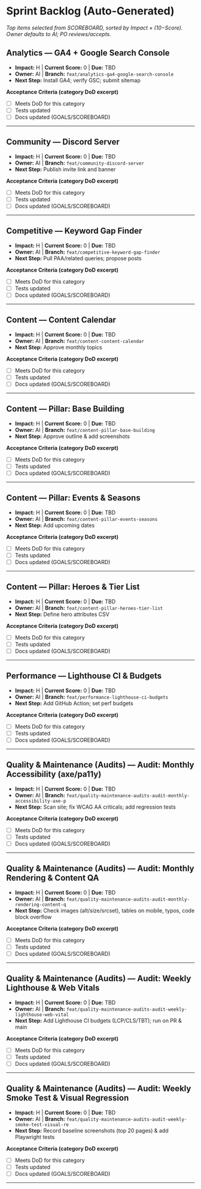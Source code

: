 # Sprint Backlog (Auto-Generated)

_Top items selected from SCOREBOARD, sorted by Impact × (10−Score). Owner defaults to AI; PO reviews/accepts._

## Analytics — GA4 + Google Search Console
- **Impact:** H | **Current Score:** 0 | **Due:** TBD
- **Owner:** AI | **Branch:** `feat/analytics-ga4-google-search-console`
- **Next Step:** Install GA4; verify GSC; submit sitemap

**Acceptance Criteria (category DoD excerpt)**
- [ ] Meets DoD for this category
- [ ] Tests updated
- [ ] Docs updated (GOALS/SCOREBOARD)

---

## Community — Discord Server
- **Impact:** H | **Current Score:** 0 | **Due:** TBD
- **Owner:** AI | **Branch:** `feat/community-discord-server`
- **Next Step:** Publish invite link and banner

**Acceptance Criteria (category DoD excerpt)**
- [ ] Meets DoD for this category
- [ ] Tests updated
- [ ] Docs updated (GOALS/SCOREBOARD)

---

## Competitive — Keyword Gap Finder
- **Impact:** H | **Current Score:** 0 | **Due:** TBD
- **Owner:** AI | **Branch:** `feat/competitive-keyword-gap-finder`
- **Next Step:** Pull PAA/related queries; propose posts

**Acceptance Criteria (category DoD excerpt)**
- [ ] Meets DoD for this category
- [ ] Tests updated
- [ ] Docs updated (GOALS/SCOREBOARD)

---

## Content — Content Calendar
- **Impact:** H | **Current Score:** 0 | **Due:** TBD
- **Owner:** AI | **Branch:** `feat/content-content-calendar`
- **Next Step:** Approve monthly topics

**Acceptance Criteria (category DoD excerpt)**
- [ ] Meets DoD for this category
- [ ] Tests updated
- [ ] Docs updated (GOALS/SCOREBOARD)

---

## Content — Pillar: Base Building
- **Impact:** H | **Current Score:** 0 | **Due:** TBD
- **Owner:** AI | **Branch:** `feat/content-pillar-base-building`
- **Next Step:** Approve outline & add screenshots

**Acceptance Criteria (category DoD excerpt)**
- [ ] Meets DoD for this category
- [ ] Tests updated
- [ ] Docs updated (GOALS/SCOREBOARD)

---

## Content — Pillar: Events & Seasons
- **Impact:** H | **Current Score:** 0 | **Due:** TBD
- **Owner:** AI | **Branch:** `feat/content-pillar-events-seasons`
- **Next Step:** Add upcoming dates

**Acceptance Criteria (category DoD excerpt)**
- [ ] Meets DoD for this category
- [ ] Tests updated
- [ ] Docs updated (GOALS/SCOREBOARD)

---

## Content — Pillar: Heroes & Tier List
- **Impact:** H | **Current Score:** 0 | **Due:** TBD
- **Owner:** AI | **Branch:** `feat/content-pillar-heroes-tier-list`
- **Next Step:** Define hero attributes CSV

**Acceptance Criteria (category DoD excerpt)**
- [ ] Meets DoD for this category
- [ ] Tests updated
- [ ] Docs updated (GOALS/SCOREBOARD)

---

## Performance — Lighthouse CI & Budgets
- **Impact:** H | **Current Score:** 0 | **Due:** TBD
- **Owner:** AI | **Branch:** `feat/performance-lighthouse-ci-budgets`
- **Next Step:** Add GitHub Action; set perf budgets

**Acceptance Criteria (category DoD excerpt)**
- [ ] Meets DoD for this category
- [ ] Tests updated
- [ ] Docs updated (GOALS/SCOREBOARD)

---

## Quality & Maintenance (Audits) — Audit: Monthly Accessibility (axe/pa11y)
- **Impact:** H | **Current Score:** 0 | **Due:** TBD
- **Owner:** AI | **Branch:** `feat/quality-maintenance-audits-audit-monthly-accessibility-axe-p`
- **Next Step:** Scan site; fix WCAG AA criticals; add regression tests

**Acceptance Criteria (category DoD excerpt)**
- [ ] Meets DoD for this category
- [ ] Tests updated
- [ ] Docs updated (GOALS/SCOREBOARD)

---

## Quality & Maintenance (Audits) — Audit: Monthly Rendering & Content QA
- **Impact:** H | **Current Score:** 0 | **Due:** TBD
- **Owner:** AI | **Branch:** `feat/quality-maintenance-audits-audit-monthly-rendering-content-q`
- **Next Step:** Check images (alt/size/srcset), tables on mobile, typos, code block overflow

**Acceptance Criteria (category DoD excerpt)**
- [ ] Meets DoD for this category
- [ ] Tests updated
- [ ] Docs updated (GOALS/SCOREBOARD)

---

## Quality & Maintenance (Audits) — Audit: Weekly Lighthouse & Web Vitals
- **Impact:** H | **Current Score:** 0 | **Due:** TBD
- **Owner:** AI | **Branch:** `feat/quality-maintenance-audits-audit-weekly-lighthouse-web-vital`
- **Next Step:** Add Lighthouse CI budgets (LCP/CLS/TBT); run on PR & main

**Acceptance Criteria (category DoD excerpt)**
- [ ] Meets DoD for this category
- [ ] Tests updated
- [ ] Docs updated (GOALS/SCOREBOARD)

---

## Quality & Maintenance (Audits) — Audit: Weekly Smoke Test & Visual Regression
- **Impact:** H | **Current Score:** 0 | **Due:** TBD
- **Owner:** AI | **Branch:** `feat/quality-maintenance-audits-audit-weekly-smoke-test-visual-re`
- **Next Step:** Record baseline screenshots (top 20 pages) & add Playwright tests

**Acceptance Criteria (category DoD excerpt)**
- [ ] Meets DoD for this category
- [ ] Tests updated
- [ ] Docs updated (GOALS/SCOREBOARD)

---

